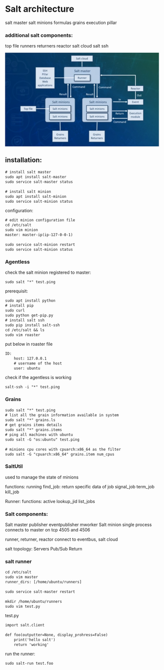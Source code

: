 # Salt architecture

salt master
salt minions
formulas
grains
execution
pillar

### additional salt components:
top file
runners
returners
reactor
salt cloud
salt ssh

![Alt text](./images/salt%20architecture.PNG "Title")

## installation:
```
# install salt master
sudo apt install salt-master
sudo service salt-master status

# install salt minion
sudo apt install salt-minion
sudo service salt-minion status

```

configuration:
```
# edit minion configuration file
cd /etc/salt
sudo vim minion
master: master-ip(ip-127-0-0-1)

sudo service salt-minion restart
sudo service salt-minion status
```
### Agentless
check the salt minion registered to master:

```
sudo salt "*" test.ping
```

prerequisit:
```
sudo apt install python
# install pip
sudo curl 
sudo python get-pip.py
# install salt ssh
sudo pip install salt-ssh
cd /etc/salt && ls
sudo vim roaster
```
put below in roaster file
```
ID:
    host: 127.0.0.1
    # username of the host
    user: ubuntu
```
check if the agentless is working
```
salt-ssh -i "*" test.ping
```

### Grains

```
sudo salt "*" test.ping
# list all the grain information available in system
sudo salt "*" grains.ls
# get grains items details
sudo salt "*" grains.items
# ping all machines with ubuntu
sudo salt -G "os:ubuntu" test.ping

# minions cpu cores with cpuarch:x86_64 as the filter
sudo salt -G "cpuarch:x86_64" grains.item num_cpus
```

### SaltUtil
used to manage the state of minions

functions:
    running
    find_job: return specific data of job
    signal_job
    term_job
    kill_job

 Runner:
    functions:
        active
        lookup_jid
        list_jobs

### Salt components:
Salt master
    publisher
    eventpublisher
    mworker
Salt minion
    single process
    connects to master on tcp 4505 and 4506

runner, returner, reactor connect to eventbus, salt cloud

salt topology:
    Servers
    Pub/Sub
    Return

### salt runner

```
cd /etc/salt
sudo vim master
runner_dirs: [/home/ubuntu/runners]

sudo service salt-master restart

mkdir /home/ubuntu/runners
sudo vim test.py

```
test.py
```
import salt.client

def foo(outputter=None, display_prohress=False)
    print('hello salt')
    return 'working'
```
run the runner:

```
sudo salt-run test.foo

```
